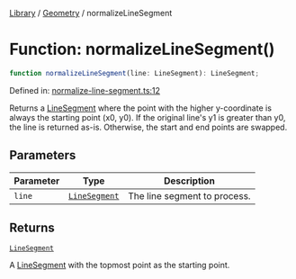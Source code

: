 <!-- markdownlint-disable -->
<!-- cspell: disable -->
[Library](../index.md) / [Geometry](./index.md) / normalizeLineSegment

# Function: normalizeLineSegment()

```ts
function normalizeLineSegment(line: LineSegment): LineSegment;
```

Defined in: [normalize-line-segment.ts:12](https://github.com/technobuddha/library/blob/main/src/normalize-line-segment.ts#L12)

Returns a [LineSegment](LineSegment.md) where the point with the higher y-coordinate is always the starting point (x0, y0).
If the original line's y1 is greater than y0, the line is returned as-is.
Otherwise, the start and end points are swapped.

## Parameters

| Parameter | Type | Description |
| ------ | ------ | ------ |
| `line` | [`LineSegment`](LineSegment.md) | The line segment to process. |

## Returns

[`LineSegment`](LineSegment.md)

A [LineSegment](LineSegment.md) with the topmost point as the starting point.

